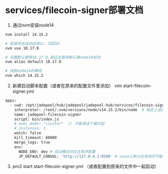 # services/filecoin-signer部署文档

1. 通过nvm安装node14
```bash
nvm install 14.15.2

# 安装完后自动应用12，切回10
nvm use 10.17.0

# 设置默认使用10.17.0,保证主程序默认用node10启动
nvm alias default 10.17.0

# 找到node14的路径
nvm which 14.15.2
```

2. 新建启动脚本配置（或者在原来的配置文件里添加）
vim start-filecoin-signer.yml
```bash
apps:
  - cwd: /opt/jadepool/hub/jadepool/jadepool-hub/services/filecoin-signer #指定运行路径
    interpreter: /root/.nvm/versions/node/v14.15.2/bin/node  # 指定上述获取的node14的路径
    name: jadepool-filecoin-signer
    script: bin/index.js
    # exec_mode: "cluster"  // 不能用这个模式起
    # instances: 1
    watch: false
    kill_timeout: 60000
    merge_logs: true
    env:
      NODE_ENV: dev # 启动模式对应主程序配置
      JP_DEFAULT_CONSUL: 'http://127.0.0.1:8500' # consul默认在本地可不配置
```
3. pm2 start start-filecoin-signer.yml （或者配置到原来的文件中一起启动）

